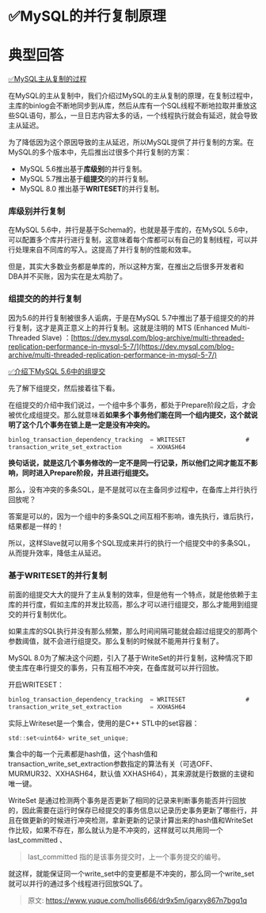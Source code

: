 # ✅MySQL的并行复制原理


# 典型回答

[✅MySQL主从复制的过程](https://www.yuque.com/hollis666/dr9x5m/hoi4ql?view=doc_embed)

在MySQL的主从复制中，我们介绍过MySQL的主从复制的原理，在复制过程中，主库的binlog会不断地同步到从库，然后从库有一个SQL线程不断地拉取并重放这些SQL语句，那么，一旦日志内容太多的话，一个线程执行就会有延迟，就会导致主从延迟。

为了降低因为这个原因导致的主从延迟，所以MySQL提供了并行复制的方案。在MySQL的多个版本中，先后推出过很多个并行复制的方案：

- MySQL 5.6推出基于**库级别**的并行复制。
- MySQL 5.7推出基于**组提交**的的并行复制。
- MySQL 8.0 推出基于**WRITESET**的并行复制。


### 库级别并行复制

在MySQL 5.6中，并行是基于Schema的，也就是基于库的，在MySQL 5.6中，可以配置多个库并行进行复制，这意味着每个库都可以有自己的复制线程，可以并行处理来自不同库的写入。这提高了并行复制的性能和效率。

但是，其实大多数业务都是单库的，所以这种方案，在推出之后很多开发者和DBA并不买账，因为实在是太鸡肋了。


### 组提交的的并行复制

因为5.6的并行复制被很多人诟病，于是在MySQL 5.7中推出了基于组提交的的并行复制，这才是真正意义上的并行复制。这就是注明的 MTS (Enhanced Multi-Threaded Slave) ：[https://dev.mysql.com/blog-archive/multi-threaded-replication-performance-in-mysql-5-7/](https://dev.mysql.com/blog-archive/multi-threaded-replication-performance-in-mysql-5-7/)

[✅介绍下MySQL 5.6中的组提交](https://www.yuque.com/hollis666/dr9x5m/bb860tpuha0cuza2?view=doc_embed)

先了解下组提交，然后接着往下看。

在组提交的介绍中我们说过，一个组中多个事务，都处于Prepare阶段之后，才会被优化成组提交。那么就意味着**如果多个事务他们能在同一个组内提交，这个就说明了这个几个事务在锁上是一定是没有冲突的。**
```java
binlog_transaction_dependency_tracking  = WRITESET                 #    COMMIT_ORDER          
transaction_write_set_extraction        = XXHASH64

```
**换句话说，就是这几个事务修改的一定不是同一行记录，所以他们之间才能互不影响，同时进入Prepare阶段，并且进行组提交。**

那么，没有冲突的多条SQL，是不是就可以在主备同步过程中，在备库上并行执行回放呢？

答案是可以的，因为一个组中的多条SQL之间互相不影响，谁先执行，谁后执行，结果都是一样的！

所以，这样Slave就可以用多个SQL现成来并行的执行一个组提交中的多条SQL，从而提升效率，降低主从延迟。


### 基于WRITESET的并行复制

前面的组提交大大的提升了主从复制的效率，但是他有一个特点，就是他依赖于主库的并行度，假如主库的并发比较高，那么才可以进行组提交，那么才能用到组提交的并行复制优化。

如果主库的SQL执行并没有那么频繁，那么时间间隔可能就会超过组提交的那两个参数阈值，就不会进行组提交。那么复制的时候就不能用并行复制了。

MySQL 8.0为了解决这个问题，引入了基于WriteSet的并行复制，这种情况下即使主库在串行提交的事务，只有互相不冲突，在备库就可以并行回放。

开启WRITESET：
```java
binlog_transaction_dependency_tracking  = WRITESET                 #    COMMIT_ORDER          
transaction_write_set_extraction        = XXHASH64
```

实际上Writeset是一个集合，使用的是C++ STL中的set容器：

```java
std::set<uint64> write_set_unique;
```

集合中的每一个元素都是hash值，这个hash值和transaction_write_set_extraction参数指定的算法有关（可选OFF、MURMUR32、XXHASH64，默认值 XXHASH64），其来源就是行数据的主键和唯一键。

WriteSet 是通过检测两个事务是否更新了相同的记录来判断事务能否并行回放的，因此需要在运行时保存已经提交的事务信息以记录历史事务更新了哪些行，并且在做更新的时候进行冲突检测，拿新更新的记录计算出来的hash值和WriteSet作比较，如果不存在，那么就认为是不冲突的，这样就可以共用同一个last_committed 、

>  last_committed 指的是该事务提交时，上一个事务提交的编号。



就这样，就能保证同一个write_set中的变更都是不冲突的，那么同一个write_set就可以并行的通过多个线程进行回放SQL了。


> 原文: <https://www.yuque.com/hollis666/dr9x5m/igarxy867n7bgq1q>
